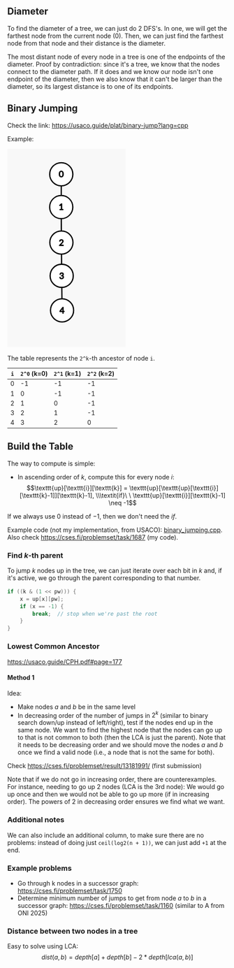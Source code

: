 ## Diameter
To find the diameter of a tree, we can just do 2 DFS's. In one, we will get the farthest node from the current node (0). Then, we can just find the farthest node from that node and their distance is the diameter.

The most distant node of every node in a tree is one of the endpoints of the diameter.
Proof by contradiction: since it's a tree, we know that the nodes connect to the diameter path. If it does and we know our node isn't one endpoint of the diameter, then we also know that it can't be larger than the diameter, so its largest distance is to one of its endpoints.


## Binary Jumping

Check the link: https://usaco.guide/plat/binary-jump?lang=cpp

Example:

![alt text](images/image.png)

The table represents the `2^k`-th ancestor of node `i`.

| `i` | `2^0` (k=0) | `2^1` (k=1) | `2^2` (k=2) |
|-----|-------------|-------------|-------------|
| 0   | -1          | -1          | -1          |
| 1   | 0           | -1          | -1          |
| 2   | 1           | 0           | -1          |
| 3   | 2           | 1           | -1          |
| 4   | 3           | 2           | 0           |

## Build the Table

The way to compute is simple:
- In ascending order of $k$, compute this for every node $i$: $$\texttt{up}[\texttt{i}][\texttt{k}] = \texttt{up}[\texttt{up}[\texttt{i}][\texttt{k}-1]][\texttt{k}-1], \\\textit{if}\ \ \texttt{up}[\texttt{i}][\texttt{k}-1] \neq -1$$

If we always use $0$ instead of $-1$, then we don't need the $\textit{if}$.

Example code (not my implementation, from USACO): [binary_jumping.cpp](src/binary_jumping.cpp). Also check https://cses.fi/problemset/task/1687 (my code).

### Find $k$-th parent

To jump $k$ nodes up in the tree, we can just iterate over each bit in $k$ and, if it's active, we go through the parent corresponding to that number.

```cpp
if ((k & (1 << pw))) {
    x = up[x][pw];
    if (x == -1) {
        break;  // stop when we're past the root
    }
}
```
### Lowest Common Ancestor
https://usaco.guide/CPH.pdf#page=177

#### Method 1

Idea:
- Make nodes $a$ and $b$ be in the same level
- In decreasing order of the number of jumps in $2^k$ (similar to binary search down/up instead of left/right), test if the nodes end up in the same node. We want to find the highest node that the nodes can go up to that is not common to both (then the LCA is just the parent). Note that it needs to be decreasing order and we should move the nodes $a$ and $b$ once we find a valid node (i.e., a node that is not the same for both).

Check https://cses.fi/problemset/result/13181991/ (first submission)

Note that if we do not go in increasing order, there are counterexamples. For instance, needing to go up 2 nodes (LCA is the 3rd node):
We would go up once and then we would not be able to go up more (if in increasing order). The powers of 2 in decreasing order ensures we find what we want.


### Additional notes
We can also include an additional column, to make sure there are no problems: instead of doing just `ceil(log2(n + 1))`, we can just add `+1` at the end.


### Example problems
- Go through k nodes in a successor graph: https://cses.fi/problemset/task/1750
- Determine minimum number of jumps to get from node $a$ to $b$ in a successor graph: https://cses.fi/problemset/task/1160 (similar to A from ONI 2025)


### Distance between two nodes in a tree
Easy to solve using LCA:
$$dist(a, b) = depth[a] + depth[b] - 2 * depth[lca(a, b)]$$
